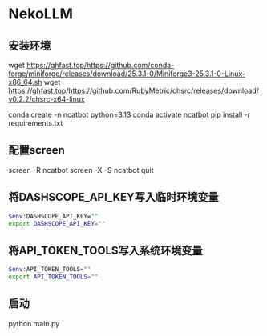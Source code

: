 # NekoLLM

## 安装环境
wget https://ghfast.top/https://github.com/conda-forge/miniforge/releases/download/25.3.1-0/Miniforge3-25.3.1-0-Linux-x86_64.sh
wget https://ghfast.top/https://github.com/RubyMetric/chsrc/releases/download/v0.2.2/chsrc-x64-linux

conda create -n ncatbot python=3.13
conda activate ncatbot
pip install -r requirements.txt

## 配置screen
screen -R ncatbot
screen -X -S ncatbot quit

## 将DASHSCOPE_API_KEY写入临时环境变量

```bash
$env:DASHSCOPE_API_KEY=""
export DASHSCOPE_API_KEY=""
```

## 将API_TOKEN_TOOLS写入系统环境变量

```bash
$env:API_TOKEN_TOOLS=""
export API_TOKEN_TOOLS=""
```

## 启动
python main.py